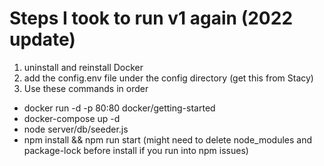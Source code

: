 # Steps I took to run v1 again (2022 update)

1. uninstall and reinstall Docker
2. add the config.env file under the config directory (get this from Stacy)
3.  Use these commands in order
- docker run -d -p 80:80 docker/getting-started
- docker-compose up -d
- node server/db/seeder.js
- npm install && npm run start (might need to delete node_modules and package-lock before install if you run into npm issues)
